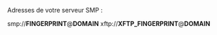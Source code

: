 Adresses de votre serveur SMP :

smp://__FINGERPRINT__@__DOMAIN__
xftp://__XFTP_FINGERPRINT__@__DOMAIN__
